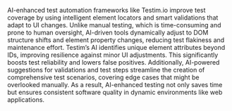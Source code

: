 AI-enhanced test automation frameworks like Testim.io improve test coverage by using intelligent element locators and smart validations that adapt to UI changes. Unlike manual testing, which is time-consuming and prone to human oversight, AI-driven tools dynamically adjust to DOM structure shifts and element property changes, reducing test flakiness and maintenance effort. Testim’s AI identifies unique element attributes beyond IDs, improving resilience against minor UI adjustments. This significantly boosts test reliability and lowers false positives. Additionally, AI-powered suggestions for validations and test steps streamline the creation of comprehensive test scenarios, covering edge cases that might be overlooked manually. As a result, AI-enhanced testing not only saves time but ensures consistent software quality in dynamic environments like web applications.